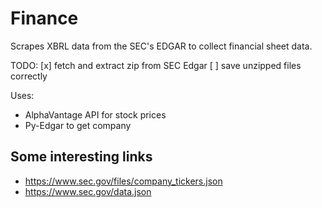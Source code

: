# Finance

Scrapes XBRL data from the SEC's EDGAR to collect financial sheet data.

TODO:
[x] fetch and extract zip from SEC Edgar
[ ] save unzipped files correctly

Uses:
- AlphaVantage API for stock prices
- Py-Edgar to get company

## Some interesting links
- https://www.sec.gov/files/company_tickers.json
- https://www.sec.gov/data.json
